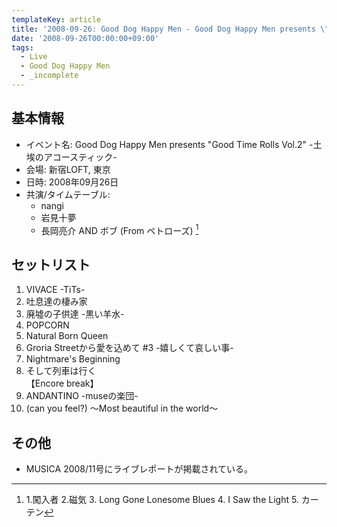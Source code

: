 ```yaml
---
templateKey: article
title: '2008-09-26: Good Dog Happy Men - Good Dog Happy Men presents \"Good Time Rolls Vol.2\" -土埃のアコースティック- at 新宿LOFT'
date: '2008-09-26T00:00:00+09:00'
tags:
  - Live
  - Good Dog Happy Men
  - _incomplete
---
```

## 基本情報

* イベント名: Good Dog Happy Men presents "Good Time Rolls Vol.2" -土埃のアコースティック-
* 会場: 新宿LOFT, 東京
* 日時: 2008年09月26日
* 共演/タイムテーブル:
  * nangi
  * 岩見十夢
  * 長岡亮介 AND ボブ (From ペトローズ) [^1]

## セットリスト

1. VIVACE -TiTs-
1. 吐息達の棲み家
1. 廃墟の子供達 -黒い羊水-
1. POPCORN
1. Natural Born Queen
1. Groria Streetから愛を込めて #3 -嬉しくて哀しい事-
1. Nightmare's Beginning
1. そして列車は行く<br>
   【Encore break】
1. ANDANTINO -museの楽団-
1. (can you feel?) ～Most beautiful in the world～

## その他

* MUSICA 2008/11号にライブレポートが掲載されている。

[^1]: 1.闖入者 2.磁気 3. Long Gone Lonesome Blues 4. I Saw the Light 5. カーテン
